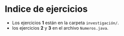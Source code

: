 # Indice de ejercicios

- Los ejercicios **1** están en la carpeta `investigación/`.
- los ejercicios **2** y **3** en el archivo `Numeros.java`.

